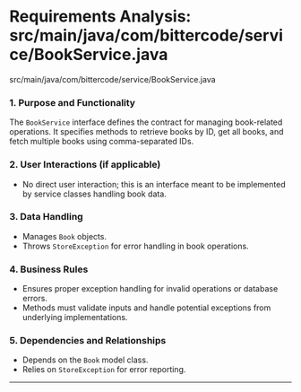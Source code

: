 # Requirements Analysis: src/main/java/com/bittercode/service/BookService.java

src/main/java/com/bittercode/service/BookService.java
### 1. Purpose and Functionality
The `BookService` interface defines the contract for managing book-related operations. It specifies methods to retrieve books by ID, get all books, and fetch multiple books using comma-separated IDs.

### 2. User Interactions (if applicable)
- No direct user interaction; this is an interface meant to be implemented by service classes handling book data.

### 3. Data Handling
- Manages `Book` objects.
- Throws `StoreException` for error handling in book operations.

### 4. Business Rules
- Ensures proper exception handling for invalid operations or database errors.
- Methods must validate inputs and handle potential exceptions from underlying implementations.

### 5. Dependencies and Relationships
- Depends on the `Book` model class.
- Relies on `StoreException` for error reporting.

---